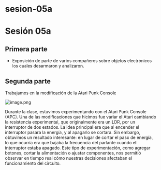 # sesion-05a

# Sesión 05a

## Primera parte

- Exposición de parte de varios compañeros sobre objetos electrónicos los cuales desarmaron y analizaron.

## Segunda parte

Trabajamos en la modificación de la Atari Punk Console

![image.png](attachment:f4a200d0-51d5-40e2-b20a-a1fd7fc3f72d:image.png)

Durante la clase, estuvimos experimentando con el Atari Punk Console (APC). Una de las modificaciones que hicimos fue variar el Atari cambiando la resistencia experimental, que originalmente era un LDR, por un interruptor de dos estados. La idea principal era que al encender el interruptor pasara la energía, y al apagarlo se cortara. Sin embargo, obtuvimos un resultado interesante: en lugar de cortar el paso de energía, lo que ocurría era que bajaba la frecuencia del parlante cuando el interruptor estaba apagado. Este tipo de experimentación, como agregar botones, cortar la alimentación o ajustar componentes, nos permitió observar en tiempo real cómo nuestras decisiones afectaban el funcionamiento del circuito.
